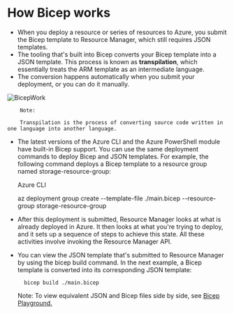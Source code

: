 # How Bicep works

- When you deploy a resource or series of resources to Azure, you submit the Bicep template to Resource Manager, which still requires JSON templates. 
- The tooling that's built into Bicep converts your Bicep template into a JSON template. This process is known as <b>transpilation</b>, which essentially treats the ARM template as an intermediate language. 
- The conversion happens automatically when you submit your deployment, or you can do it manually.


<img src="https://docs.microsoft.com/en-us/learn/modules/includes/media/bicep-to-json.png" alt="BicepWork" style="text-align:center: 10px;" />
    

        Note:

        Transpilation is the process of converting source code written in one language into another language.


- The latest versions of the Azure CLI and the Azure PowerShell module have built-in Bicep support. You can use the same deployment commands to deploy Bicep and JSON templates. For example, the following command deploys a Bicep template to a resource group named storage-resource-group:

    Azure CLI

    az deployment group create --template-file ./main.bicep --resource-group storage-resource-group


- After this deployment is submitted, Resource Manager looks at what is already deployed in Azure. It then looks at what you're trying to deploy, and it sets up a sequence of steps to achieve this state. All these activities involve invoking the Resource Manager API.


- You can view the JSON template that's submitted to Resource Manager by using the bicep build command. In the next example, a Bicep template is converted into its corresponding JSON template:

        bicep build ./main.bicep


    Note: To view equivalent JSON and Bicep files side by side, see [Bicep Playground.](https://aka.ms/bicepdemo/)
